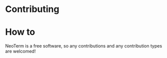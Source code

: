 # Contributing

# How to

NeoTerm is a free software, so any contributions and any contribution types are welcomed!

